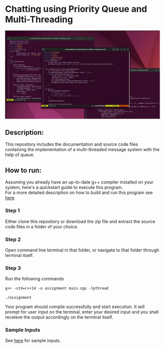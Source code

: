 # Chatting using Priority Queue and Multi-Threading
![alt text](https://github.com/mrinmooy/AI_Planet_Internship_Assignment/blob/master/images/desktop.png?raw=true)
## Description:
This repository includes the documentation and source code files containing the implementation of a multi-threaded message system with the help of queue.
## How to run:
Assuming you already have an up-to-date g++ compiler installed on your system, here's a quickstart guide to execute this program.  
For a more detailed description on how to build and run this program see [here](https://github.com/mrnimooy/AI_Planet_Internship_Assignment/master/documentation/how_to_build_and_run.pdf)
### Step 1 
Either clone this repository or download the zip file and extract the source code files in a folder of your choice.
### Step 2
Open command line terminal in that folder, or navigate to that folder through terminal itself.
### Step 3
Run the following commands
```
g++ -std=c++14 -o assignment main.cpp -lpthread
```
```
./assignment
```
Your program should compile successfully and start execution. It will prompt for user input on the terminal, enter your desired input and you shall receieve the output accordingly on the terminal itself.  

### Sample Inputs

See [here](https://github.com/mrnimooy/AI_Planet_Internship_Assignment/blob/master/source_files/test_code) for sample inputs.
